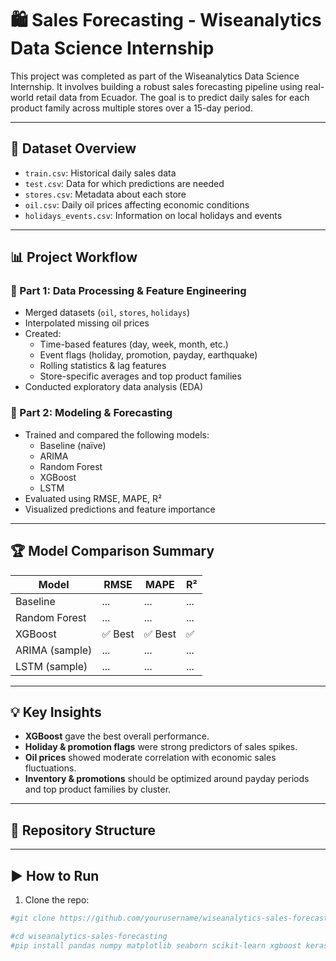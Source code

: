 # 🛍️ Sales Forecasting - Wiseanalytics Data Science Internship

This project was completed as part of the Wiseanalytics Data Science Internship. It involves building a robust sales forecasting pipeline using real-world retail data from Ecuador. The goal is to predict daily sales for each product family across multiple stores over a 15-day period.

---

## 📁 Dataset Overview

- `train.csv`: Historical daily sales data
- `test.csv`: Data for which predictions are needed
- `stores.csv`: Metadata about each store
- `oil.csv`: Daily oil prices affecting economic conditions
- `holidays_events.csv`: Information on local holidays and events

---

## 📊 Project Workflow

### 🔹 Part 1: Data Processing & Feature Engineering
- Merged datasets (`oil`, `stores`, `holidays`)
- Interpolated missing oil prices
- Created:
  - Time-based features (day, week, month, etc.)
  - Event flags (holiday, promotion, payday, earthquake)
  - Rolling statistics & lag features
  - Store-specific averages and top product families
- Conducted exploratory data analysis (EDA)

### 🔹 Part 2: Modeling & Forecasting
- Trained and compared the following models:
  - Baseline (naïve)
  - ARIMA
  - Random Forest
  - XGBoost
  - LSTM
- Evaluated using RMSE, MAPE, R²
- Visualized predictions and feature importance

---

## 🏆 Model Comparison Summary

| Model           | RMSE   | MAPE   | R²    |
|----------------|--------|--------|-------|
| Baseline       | ...    | ...    | ...   |
| Random Forest  | ...    | ...    | ...   |
| XGBoost        | ✅ Best | ✅ Best | ✅    |
| ARIMA (sample) | ...    | ...    | ...   |
| LSTM (sample)  | ...    | ...    | ...   |

---

## 💡 Key Insights

- **XGBoost** gave the best overall performance.
- **Holiday & promotion flags** were strong predictors of sales spikes.
- **Oil prices** showed moderate correlation with economic sales fluctuations.
- **Inventory & promotions** should be optimized around payday periods and top product families by cluster.

---

## 📂 Repository Structure


---

## ▶️ How to Run

1. Clone the repo:
```bash
#git clone https://github.com/yourusername/wiseanalytics-sales-forecasting.git

#cd wiseanalytics-sales-forecasting
#pip install pandas numpy matplotlib seaborn scikit-learn xgboost keras statsmodels
